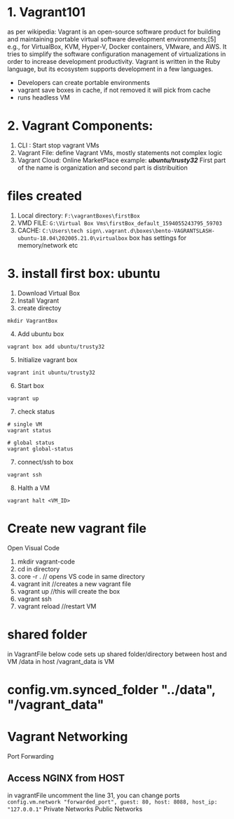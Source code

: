 # 1. Vagrant101
as per wikipedia: Vagrant is an open-source software product for building and maintaining portable virtual software development environments;[5] e.g., for VirtualBox, KVM, Hyper-V, Docker containers, VMware, and AWS. It tries to simplify the software configuration management of virtualizations in order to increase development productivity. Vagrant is written in the Ruby language, but its ecosystem supports development in a few languages.
* Developers can create portable environments
* vagrant save boxes in cache, if not removed it will pick from cache
* runs headless VM

# 2. Vagrant Components:
1. CLI : Start stop vagrant VMs 
2. Vagrant File: define Vagrant VMs, mostly statements not complex logic
3. Vagrant Cloud: Online MarketPlace
  example: ***ubuntu/trusty32*** First part of the name is organization and second part is distribuition
# files created

1. Local directory: `F:\vagrantBoxes\firstBox`
2. VMD FILE: `G:\Virtual Box Vms\firstBox_default_1594055243795_59703`
3. CACHE: `C:\Users\tech sign\.vagrant.d\boxes\bento-VAGRANTSLASH-ubuntu-18.04\202005.21.0\virtualbox` box has settings for memory/network etc

# 3. install first box: ubuntu
1. Download Virtual Box
2. Install Vagrant
3. create directoy 
```
mkdir VagrantBox
```
4. Add ubuntu box
```
vagrant box add ubuntu/trusty32
```
5. Initialize vagrant box
```
vagrant init ubuntu/trusty32
```
6. Start box
```
vagrant up
```
7. check status 
```
# single VM
vagrant status

# global status
vagrant global-status
```
7. connect/ssh to box
```
vagrant ssh
```
8. Halth a VM
```
vagrant halt <VM_ID>

```

# Create new vagrant file
Open Visual Code
1. mkdir vagrant-code
2. cd in directory
3. core -r . // opens VS code in same directory
4. vagrant init //creates a new vagrant file
5. vagrant up //this will create the box
6. vagrant ssh
7. vagrant reload //restart VM

# shared folder
in VagrantFile below code sets up shared folder/directory between host and VM /data in host /vagrant_data is VM
# config.vm.synced_folder "../data", "/vagrant_data"

# Vagrant Networking
Port Forwarding
  ## Access NGINX from HOST
  in vagrantFile uncomment the line 31, you can change ports
  `config.vm.network "forwarded_port", guest: 80, host: 8088, host_ip: "127.0.0.1"`
Private Networks
Public Networks
